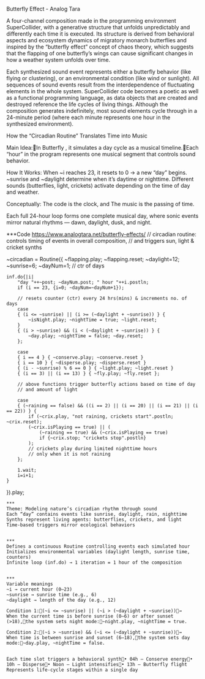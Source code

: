 Butterfly Effect - Analog Tara

A four-channel composition made in the programming environment SuperCollider, with a generative structure that unfolds unpredictably and differently each time it is executed. Its structure is derived from behavioral aspects and ecosystem dynamics of migratory monarch butterflies and inspired by the “butterfly effect” concept of chaos theory, which suggests that the flapping of one butterfly’s wings can cause significant changes in how a weather system unfolds over time.


Each synthesized sound event represents either a butterfly behavior (like flying or clustering), or an environmental condition (like wind or sunlight). All sequences of sound events result from the interdependence of fluctuating elements in the whole system. SuperCollider code becomes a poetic as well as a functional programming language, as data objects that are created and destroyed reference the life cycles of living things. Although the composition generates indefinitely, most sound elements cycle through in a 24-minute period (where each minute represents one hour in the synthesized environment).

How the “Circadian Routine” Translates Time into Music

Main Idea:In Butterfly , it simulates a day cycle as a musical timeline.Each “hour” in the program represents one musical segment that controls sound behavior.

How It Works:
When ~i reaches 23, it resets to 0 → a new “day” begins.
~sunrise and ~daylight determine when it’s daytime or nighttime.
Different sounds (butterflies, light, crickets) activate depending on the time of day and weather.

Conceptually:
The code is the clock, and
The music is the passing of time.

Each full 24-hour loop forms one complete musical day, where sonic events mirror natural rhythms — dawn, daylight, dusk, and night.


***Code https://www.analogtara.net/butterfly-effects/
// circadian routine: controls timing of events in overall composition,
// and triggers sun, light & cricket synths

~circadian = Routine({
    ~flapping.play; ~flapping.reset;
    ~daylight=12;
    ~sunrise=6;
    ~dayNum=1; // ctr of days

    inf.do{|i|
        "day "++~post; ~dayNum.post; " hour "++i.postln;
        if (i == 23, {i=0; ~dayNum=~dayNum+1});

        // resets counter (ctr) every 24 hrs(mins) & increments no. of days
        case
        { (i <= ~sunrise) || (i >= (~daylight + ~sunrise)) } {
            ~isNight.play; ~nightTime = true; ~light.reset;
        }
        { (i > ~sunrise) && (i < (~daylight + ~sunrise)) } {
            ~day.play; ~nightTime = false; ~day.reset;
        };

        case
        { i == 4 } { ~conserve.play; ~conserve.reset }
        { i == 10 } { ~disperse.play; ~disperse.reset }
        { (i - ~sunrise) % 6 == 0 } { ~light.play; ~light.reset }
        { (i == 3) || (i == 13) } { ~fly.play; ~fly.reset };

        // above functions trigger butterfly actions based on time of day
        // and amount of light

        case
        { (~raining == false) && ((i == 2) || (i == 20) || (i == 21) || (i == 22)) } {
            if (~crix.play, "not raining, crickets start".postln; ~crix.reset);
            (~crix.isPlaying == true) || (
                (~raining == true) && (~crix.isPlaying == true)
                if {~crix.stop; "crickets stop".postln}
            );
            // crickets play during limited nighttime hours
            // only when it is not raining
        };

        1.wait;
        i=i+1;
    }
}).play;


```
***
Theme: Modeling nature’s circadian rhythm through sound
Each “day” contains events like sunrise, daylight, rain, nighttime
Synths represent living agents: butterflies, crickets, and light
Time-based triggers mirror ecological behaviors


***
Defines a continuous Routine controlling events each simulated hour
Initializes environmental variables (daylight length, sunrise time, counters)
Infinite loop (inf.do) → 1 iteration = 1 hour of the composition


***
Variable meanings
~i → current hour (0–23)
~sunrise → sunrise time (e.g., 6)
~daylight → length of the day (e.g., 12)

Condition 1:(~i <= ~sunrise) || (~i > (~daylight + ~sunrise))→ 
When the current time is before sunrise (0–6) or after sunset (>18),the system sets night mode:~night.play, ~nightTime = true.

Condition 2:(~i > ~sunrise) && (~i <= (~daylight + ~sunrise))→ 
When time is between sunrise and sunset (6–18),the system sets day mode:~day.play, ~nightTime = false.


Each time slot triggers a behavioral synth• 04h – Conserve energy• 10h – Disperse• Noon – Light intensifies• 13h – Butterfly flight
Represents life-cycle stages within a single day
```

